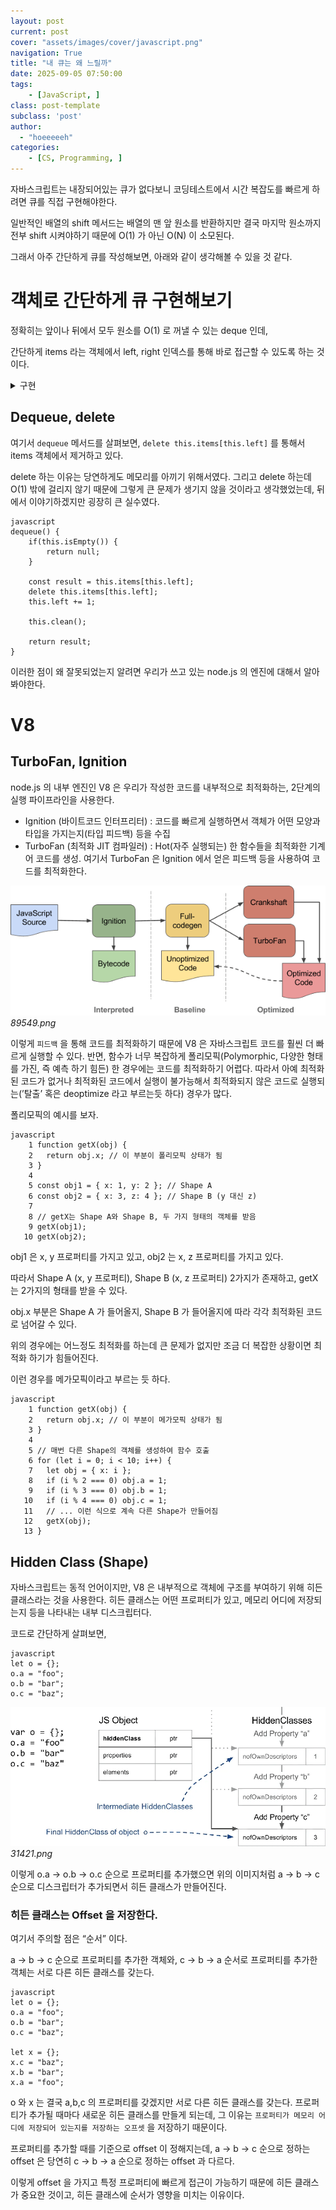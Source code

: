 ```yaml
---
layout: post
current: post
cover: "assets/images/cover/javascript.png"
navigation: True
title: "내 큐는 왜 느릴까"
date: 2025-09-05 07:50:00
tags:
    - [JavaScript, ]
class: post-template
subclass: 'post'
author: 
  - "hoeeeeeh"
categories:
    - [CS, Programming, ]
---
```


자바스크립트는 내장되어있는 큐가 없다보니 코딩테스트에서 시간 복잡도를 빠르게 하려면 큐를 직접 구현해야한다.


일반적인 배열의 shift 메서드는 배열의 맨 앞 원소를 반환하지만 결국 마지막 원소까지 전부 shift 시켜야하기 때문에 O(1) 가 아닌 O(N) 이 소모된다.


그래서 아주 간단하게 큐를 작성해보면, 아래와 같이 생각해볼 수 있을 것 같다.


# 객체로 간단하게 큐 구현해보기


정확히는 앞이나 뒤에서 모두 원소를 O(1) 로 꺼낼 수 있는 deque 인데,


간단하게 items 라는 객체에서 left, right 인덱스를 통해 바로 접근할 수 있도록 하는 것이다.

<details>
<summary>구현</summary>


```
javascript
class Queue {
    left = 0;
    right = 0;
    items = {};
    
    dequeue() {
        if(this.isEmpty()) {
            return null;
        }
        
        const result = this.items[this.left];
        delete this.items[this.left];
        this.left += 1;
        
        this.clean();
        
        return result;
    }
    
    isEmpty() {
        return this.left === this.right;
    }
    
    peek() {
        if(this.isEmpty()) {
            return null;
        }
        return this.items[this.left];
    }
    
    last() {
        if(this.isEmpty()) {
            return null;
        }
        return this.items[this.right - 1];
    }
    
    enqueue(value) {
        this.items[this.right] = value;
        this.right += 1;
    }
    
    
    pop() {
        if(this.isEmpty()) {
            return null;
        }
        
        this.right -= 1;
        
        const result = this.items[this.right];
        delete this.items[this.right];
        
        this.clean();
        
        return result;
    }
    
    clean() {
        if(this.left === this.right) {
            this.left = 0;
            this.right = 0;
        }
    }
}

```



</details>


## Dequeue, delete


여기서 `dequeue`  메서드를 살펴보면, `delete this.items[this.left]` 를 통해서 items 객체에서 제거하고 있다.


delete 하는 이유는 당연하게도 메모리를 아끼기 위해서였다. 그리고 delete 하는데 O(1) 밖에 걸리지 않기 때문에 그렇게 큰 문제가 생기지 않을 것이라고 생각했었는데, 뒤에서 이야기하겠지만 굉장히 큰 실수였다.



```
javascript
dequeue() {
    if(this.isEmpty()) {
        return null;
    }
        
    const result = this.items[this.left];
    delete this.items[this.left];
    this.left += 1;
        
    this.clean();
        
    return result;
}

```



이러한 점이 왜 잘못되었는지 알려면 우리가 쓰고 있는 node.js 의 엔진에 대해서 알아봐야한다.


# V8


## TurboFan, Ignition


node.js 의 내부 엔진인 V8 은 우리가 작성한 코드를 내부적으로 최적화하는, 2단계의 실행 파이프라인을 사용한다.

- Ignition (바이트코드 인터프리터) : 코드를 빠르게 실행하면서 객체가 어떤 모양과 타입을 가지는지(타입 피드백) 등을 수집
- TurboFan (최적화 JIT 컴파일러) : Hot(자주 실행되는) 한 함수들을 최적화한 기계어 코드를 생성. 여기서 TurboFan 은 Ignition 에서 얻은 피드백 등을 사용하여 코드를 최적화한다.

![0](/upload/2025-09-05-내_큐는_왜_느릴까.md/0.png)_89549.png_


이렇게 `피드백` 을 통해 코드를 최적화하기 때문에 V8 은 자바스크립트 코드를 훨씬 더 빠르게 실행할 수 있다. 반면, 함수가 너무 복잡하게 폴리모픽(Polymorphic, 다양한 형태를 가진, 즉 예측 하기 힘든) 한 경우에는 코드를 최적화하기 어렵다. 따라서 아예 최적화된 코드가 없거나 최적화된 코드에서 실행이 불가능해서 최적화되지 않은 코드로 실행되는(’탈출’ 혹은 deoptimize 라고 부르는듯 하다) 경우가 많다.


폴리모픽의 예시를 보자.



```
javascript
    1 function getX(obj) {
    2   return obj.x; // 이 부분이 폴리모픽 상태가 됨
    3 }
    4 
    5 const obj1 = { x: 1, y: 2 }; // Shape A
    6 const obj2 = { x: 3, z: 4 }; // Shape B (y 대신 z)
    7 
    8 // getX는 Shape A와 Shape B, 두 가지 형태의 객체를 받음
    9 getX(obj1);
   10 getX(obj2);

```



obj1 은 x, y 프로퍼티를 가지고 있고, obj2 는 x, z 프로퍼티를 가지고 있다.


따라서 Shape A (x, y 프로퍼티), Shape B (x, z 프로퍼티) 2가지가 존재하고, getX 는 2가지의 형태를 받을 수 있다. 


obj.x 부분은 Shape A 가 들어올지, Shape B 가 들어올지에 따라 각각 최적화된 코드로 넘어갈 수 있다.


위의 경우에는 어느정도 최적화를 하는데 큰 문제가 없지만 조금 더 복잡한 상황이면 최적화 하기가 힘들어진다.


이런 경우를 메가모픽이라고 부르는 듯 하다.



```
javascript
    1 function getX(obj) {
    2   return obj.x; // 이 부분이 메가모픽 상태가 됨
    3 }
    4 
    5 // 매번 다른 Shape의 객체를 생성하여 함수 호출
    6 for (let i = 0; i < 10; i++) {
    7   let obj = { x: i };
    8   if (i % 2 === 0) obj.a = 1;
    9   if (i % 3 === 0) obj.b = 1;
   10   if (i % 4 === 0) obj.c = 1;
   11   // ... 이런 식으로 계속 다른 Shape가 만들어짐
   12   getX(obj);
   13 }

```



## Hidden Class (Shape)


자바스크립트는 동적 언어이지만, V8 은 내부적으로 객체에 구조를 부여하기 위해 히든 클래스라는 것을 사용한다. 히든 클래스는 어떤 프로퍼티가 있고, 메모리 어디에 저장되는지 등을 나타내는 내부 디스크립터다.


코드로 간단하게 살펴보면,



```
javascript
let o = {};
o.a = "foo";
o.b = "bar";
o.c = "baz";

```



![1](/upload/2025-09-05-내_큐는_왜_느릴까.md/1.png)_31421.png_


이렇게 o.a → o.b → o.c 순으로 프로퍼티를 추가했으면 위의 이미지처럼 a → b → c 순으로 디스크립터가 추가되면서 히든 클래스가 만들어진다.


### 히든 클래스는 Offset 을 저장한다.


여기서 주의할 점은 “순서” 이다.


a → b → c 순으로 프로퍼티를 추가한 객체와, c → b → a 순서로 프로퍼티를 추가한 객체는 서로 다른 히든 클래스를 갖는다.



```
javascript
let o = {};
o.a = "foo";
o.b = "bar";
o.c = "baz";

let x = {};
x.c = "baz";
x.b = "bar";
x.a = "foo";

```



o 와 x 는 결국 a,b,c 의 프로퍼티를 갖겠지만 서로 다른 히든 클래스를 갖는다. 프로퍼티가 추가될 때마다 새로운 히든 클래스를 만들게 되는데, 그 이유는 `프로퍼티가 메모리 어디에 저장되어 있는지를 저장하는 오프셋` 을 저장하기 때문이다.


프로퍼티를 추가할 때를 기준으로 offset 이 정해지는데, a → b → c 순으로 정하는 offset 은 당연히 c → b → a 순으로 정하는 offset 과 다르다.


이렇게 offset 을 가지고 특정 프로퍼티에 빠르게 접근이 가능하기 때문에 히든 클래스가 중요한 것이고, 히든 클래스에 순서가 영향을 미치는 이유이다.

